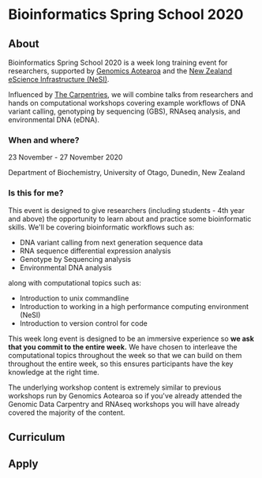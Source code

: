 # Bioinformatics Spring School 2020


## About

Bioinformatics Spring School 2020 is a week long training event for researchers, supported by [Genomics Aotearoa](https://www.genomics-aotearoa.org.nz) and the [New Zealand eScience Infrastructure (NeSI)](www.nesi.org.nz). 

Influenced by [The Carpentries](www.carpentries.org), we will combine talks from researchers and hands on computational workshops covering example workflows of DNA variant calling, genotyping by sequencing (GBS), RNAseq analysis, and environmental DNA (eDNA).



### When and where?

23 November - 27 November 2020

Department of Biochemistry, University of Otago, Dunedin, New Zealand


### Is this for me?

This event is designed to give researchers (including students - 4th year and above) the opportunity to learn about and practice some bioinformatic skills. We'll be covering bioinformatic workflows such as:

- DNA variant calling from next generation sequence data
- RNA sequence differential expression analysis
- Genotype by Sequencing analysis
- Environmental DNA analysis

along with computational topics such as:

- Introduction to unix commandline
- Introduction to working in a high performance computing environment (NeSI)
- Introduction to version control for code

This week long event is designed to be an immersive experience so **we ask that you commit to the entire week.** We have chosen to interleave the computational topics throughout the week so that we can build on them throughout the entire week, so this ensures participants have the key knowledge at the right time.

The underlying workshop content is extremely similar to previous workshops run by Genomics Aotearoa so if you've already attended the Genomic Data Carpentry and RNAseq workshops you will have already covered the majority of the content.

## Curriculum


## Apply
